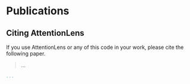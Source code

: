 # Publications

## Citing AttentionLens
If you use AttentionLens or any of this code in your work, please cite the following paper.

> ...

```bibtex
...
```

[//]: # (## Featured Papers)

[//]: # (+ ...)